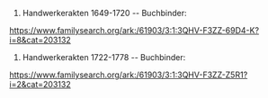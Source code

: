 1. Handwerkerakten 1649-1720 -- Buchbinder:

https://www.familysearch.org/ark:/61903/3:1:3QHV-F3ZZ-69D4-K?i=8&cat=203132

1. Handwerkerakten 1722-1778 -- Buchbinder:

https://www.familysearch.org/ark:/61903/3:1:3QHV-F3ZZ-Z5R1?i=2&cat=203132


